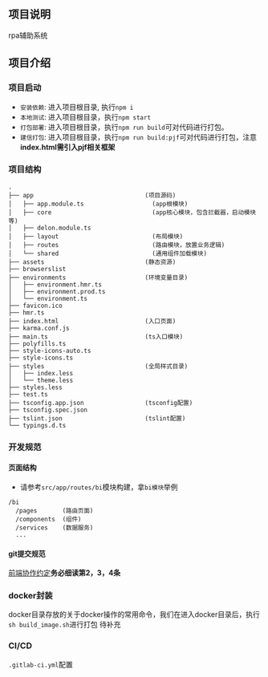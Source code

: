 ## 项目说明
rpa辅助系统

## 项目介绍

### 项目启动
* `安装依赖`: 进入项目根目录, 执行`npm i`
* `本地测试`: 进入项目根目录，执行`npm start`
* `打包部署`: 进入项目根目录，执行`npm run build`可对代码进行打包。
* `建信打包`: 进入项目根目录，执行`npm run build:pjf`可对代码进行打包，注意**index.html需引入pjf相关框架**

### 项目结构
```
.
├── app                               (项目源码)
│   ├── app.module.ts                   (app根模块)
│   ├── core                            (app核心模块，包含拦截器，启动模块等)
│   ├── delon.module.ts
│   ├── layout                          (布局模块)
│   ├── routes                          (路由模块，放置业务逻辑)
│   └── shared                          (通用组件加载模块)
├── assets                            (静态资源)
├── browserslist
├── environments                      (环境变量目录)
│   ├── environment.hmr.ts
│   ├── environment.prod.ts
│   └── environment.ts
├── favicon.ico
├── hmr.ts
├── index.html                        (入口页面)
├── karma.conf.js
├── main.ts                           (ts入口模块)
├── polyfills.ts
├── style-icons-auto.ts
├── style-icons.ts
├── styles                            (全局样式目录)
│   ├── index.less
│   └── theme.less
├── styles.less
├── test.ts
├── tsconfig.app.json                 (tsconfig配置)
├── tsconfig.spec.json
├── tslint.json                       (tslint配置)
└── typings.d.ts
```

### 开发规范

#### 页面结构
* 请参考`src/app/routes/bi`模块构建，拿`bi模块`举例
```
/bi
  /pages       (路由页面) 
  /components  (组件)
  /services    (数据服务)
  ...
```

#### git提交规范
[前端协作约定](https://git.datagrand.com/frontend_utils/fe-conventions)**务必细读第2，3，4条**

### docker封装
docker目录存放的关于docker操作的常用命令，我们在进入docker目录后，执行`sh build_image.sh`进行打包
待补充

### CI/CD
`.gitlab-ci.yml`配置

